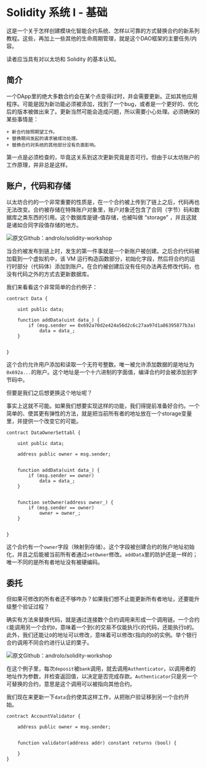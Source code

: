 # Solidity 系统 I - 基础

这是一个关于怎样创建模块化智能合约系统、怎样以可靠的方式替换合约的新系列教程。这些，再加上一些其他的生命周期管理，就是这个DAO框架的主要任务/内容。

读者应当具有对以太坊和 Solidity 的基本认知。

## 简介

一个DApp里的绝大多数合约会在某个点变得过时，并会需要更新。正如其他应用程序。可能是因为新功能必须被添加，找到了一个bug，或者是一个更好的、优化后的版本被做出来了。更新当然可能会造成问题，所以需要小心处理。必须确保的某些事情是：

    + 新合约按照期望工作。
    + 替换期间发起的请求被成功处理。
    + 替换合约对系统的其他部分没有负面影响。

第一点是必须检查的，毕竟这关系到这次更新究竟是否可行。但由于以太坊账户的工作原理，并非总是这样。

## 账户，代码和存储

以太坊合约的一个非常重要的性质是，在一个合约被上传到了链上之后，代码再也无法改变。合约被存储在特殊账户对象里，账户对象还包含了合同（字节）码和数据库之类东西的引用。这个数据库是键-值存储，也被叫做 “storage” ，并且这就是诸如合同字段值存储的地方。

![原文Github：androlo/solidity-workshop](https://github.com/androlo/solidity-workshop/blob/master/images/ext-vs-contract-account.png)

当合约被发布到链上时，发生的第一件事就是一个新账户被创建。之后合约代码被加载到一个虚拟机中，该 VM 运行构造函数部分，初始化字段，然后将合约的运行时部分（代码体）添加到账户。在合约被创建后没有任何办法再去修改代码，也没有代码之外的方式去更新数据库。

我们来看看这个非常简单的合约例子：

    contract Data {

        uint public data;

        function addData(uint data_) {
            if (msg.sender == 0x692a70d2e424a56d2c6c27aa97d1a86395877b3a)
                data = data_;
        }


    }

这个合约允许用户添加和读取一个无符号整数。唯一被允许添加数据的是地址为`0x692a...`的账户。这个地址是一个十六进制的字面值，编译合约时会被添加到字节码中。

但要是我们之后想更换这个地址呢？

事实上这就不可能。如果我们想要实现这样的功能，我们得提前准备好合约。一个简单的、使其更有弹性的方法，就是把当前所有者的地址放在一个storage变量里，并提供一个改变它的可能。

    contract DataOwnerSettabl {

        uint public data;

        address public owner = msg.sender;


        function addData(uint data_) {
            if (msg.sender == owner)
                data = data_;
        }


        function setOwner(address owner_) {
            if (msg.sender == owner)
                owner = owner_;
        }


    }

这个合约有一个`owner`字段（映射到存储）。这个字段被创建合约的账户地址初始化，并且之后能被当前所有者通过`setOwner`修改。`addData`里的防护还是一样的；唯一不同的是所有者地址没有被硬编码。

## 委托

但如果可修改的所有者还不够咋办？如果我们想不止能更新所有者地址，还要能升级整个验证过程？

确实有方法来替换代码，就是通过连接数个合约调用来形成一个调用链。一个合约`C`能调用另一个合约`D`，意味着一个到`C`的交易不仅能执行`C`的代码，还能执行`D`的。此外，我们还能让`D`的地址可以修改，意味着可以修改`C`指向的`D`的实例。举个银行合约调用不同合约进行认证的栗子。

![原文Github：androlo/solidity-workshop](https://raw.githubusercontent.com/androlo/solidity-workshop/master/images/bank-auth-sequence.png)

在这个例子里，每次`deposit`被`bank`调用，就去调用`Authenticator`，以调用者的地址作为参数，并检查返回值，以决定是否完成存款。`Authenticator`只是另一个可替换的合约，意思是这个调用可以被指向其他合约。

我们现在来更新一下`data`合约使其这样工作，从把账户验证移到另一个合约开始。

    contract AccountValidator {

        address public owner = msg.sender;


        function validator(address addr) constant returns (bool) {
            
        }
    }
